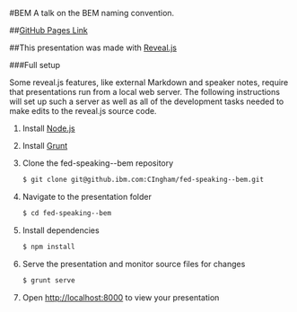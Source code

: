 #BEM
A talk on the BEM naming convention.

##[GitHub Pages Link](https://pages.github.com/CIngham/bem/)

##This presentation was made with [Reveal.js](http://lab.hakim.se/reveal-js/)

###Full setup

Some reveal.js features, like external Markdown and speaker notes, require that presentations run from a local web server. The following instructions will set up such a server as well as all of the development tasks needed to make edits to the reveal.js source code.

1. Install [Node.js](http://nodejs.org/)

2. Install [Grunt](http://gruntjs.com/getting-started#installing-the-cli)

4. Clone the fed-speaking--bem repository
   ```sh
   $ git clone git@github.ibm.com:CIngham/fed-speaking--bem.git
   ```

5. Navigate to the presentation folder
   ```sh
   $ cd fed-speaking--bem
   ```

6. Install dependencies
   ```sh
   $ npm install
   ```

7. Serve the presentation and monitor source files for changes
   ```sh
   $ grunt serve
   ```

8. Open <http://localhost:8000> to view your presentation
